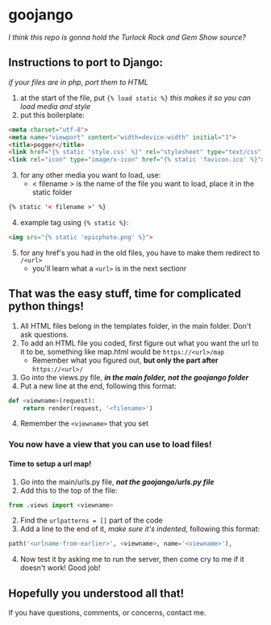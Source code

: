 # goojango

*I think this repo is gonna hold the Turlock Rock and Gem Show source?*

## Instructions to port to Django:

*if your files are in php, port them to HTML*

1. at the start of the file, put ```{% load static %}``` *this makes it so you can load media and style*
2. put this boilerplate: 
```html
<meta charset="utf-8">
<meta name="viewport" content="width=device-width" initial="1">
<title>pogger</title>
<link href="{% static 'style.css' %}" rel="stylesheet" type="text/css" />
<link rel="icon" type="image/x-icon" href="{% static 'favicon.ico' %}">
```
3. for any other media you want to load, use:
    - < filename > is the name of the file you want to load, place it in the static folder
```html
{% static '< filename >' %}
```

4. example tag using ```{% static %}```:

```html
<img src="{% static 'epicphoto.png' %}">
```

5. for any href's you had in the old files, you have to make them redirect to ```/<url>```
    - you'll learn what a ```<url>``` is in the next sectionr

## That was the easy stuff, time for complicated python things!

1. All HTML files belong in the templates folder, in the main folder. Don't ask questions.
2. To add an HTML file you coded, first figure out what you want the url to it to be, something like map.html would be ```https://<url>/map```
    - Remember what you figured out, **but only the part after** ```https://<url>/```
3. Go into the views.py file, ***in the main folder, not the goojango folder***
4. Put a new line at the end, following this format:
```python
def <viewname>(request):
    return render(request, '<filename>')
```
4. Remember the ```<viewname>``` that you set

### You now have a view that you can use to load files!
#### Time to setup a url map!
1. Go into the main/urls.py file, ***not the goojango/urls.py file***
2. Add this to the top of the file:
```python
from .views import <viewname>
```
2. Find the ```urlpatterns = []``` part of the code
3. Add a line to the end of it, *make sure it's indented,* following this format:
```python
path('<urlname-from-earlier>', <viewname>, name='<viewname>'),
```
4. Now test it by asking me to run the server, then come cry to me if it doesn't work! Good job!

## Hopefully you understood all that!

If you have questions, comments, or concerns, contact me.